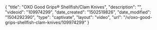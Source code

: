 {
    "title": "OXO Good Grips&reg; Shellfish\/Clam Knives",
    "description": "",
    "videoid": "109974299",
    "date_created": "1502519826",
    "date_modified": "1504292390",
    "type": "captivate",
    "layout": "video",
    "url": "\/v\/oxo-good-grips-shellfish-clam-knives\/109974299"
}